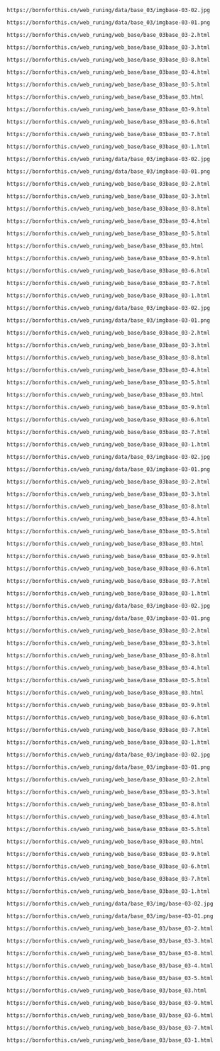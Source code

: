 
```link
https://bornforthis.cn/web_runing/data/base_03/imgbase-03-02.jpg
```

    
```link
https://bornforthis.cn/web_runing/data/base_03/imgbase-03-01.png
```

    
```link
https://bornforthis.cn/web_runing/web_base/base_03base_03-2.html
```

    
```link
https://bornforthis.cn/web_runing/web_base/base_03base_03-3.html
```

    
```link
https://bornforthis.cn/web_runing/web_base/base_03base_03-8.html
```

    
```link
https://bornforthis.cn/web_runing/web_base/base_03base_03-4.html
```

    
```link
https://bornforthis.cn/web_runing/web_base/base_03base_03-5.html
```

    
```link
https://bornforthis.cn/web_runing/web_base/base_03base_03.html
```

    
```link
https://bornforthis.cn/web_runing/web_base/base_03base_03-9.html
```

    
```link
https://bornforthis.cn/web_runing/web_base/base_03base_03-6.html
```

    
```link
https://bornforthis.cn/web_runing/web_base/base_03base_03-7.html
```

    
```link
https://bornforthis.cn/web_runing/web_base/base_03base_03-1.html
```

    
```link
https://bornforthis.cn/web_runing/data/base_03/imgbase-03-02.jpg
```

    
```link
https://bornforthis.cn/web_runing/data/base_03/imgbase-03-01.png
```

    
```link
https://bornforthis.cn/web_runing/web_base/base_03base_03-2.html
```

    
```link
https://bornforthis.cn/web_runing/web_base/base_03base_03-3.html
```

    
```link
https://bornforthis.cn/web_runing/web_base/base_03base_03-8.html
```

    
```link
https://bornforthis.cn/web_runing/web_base/base_03base_03-4.html
```

    
```link
https://bornforthis.cn/web_runing/web_base/base_03base_03-5.html
```

    
```link
https://bornforthis.cn/web_runing/web_base/base_03base_03.html
```

    
```link
https://bornforthis.cn/web_runing/web_base/base_03base_03-9.html
```

    
```link
https://bornforthis.cn/web_runing/web_base/base_03base_03-6.html
```

    
```link
https://bornforthis.cn/web_runing/web_base/base_03base_03-7.html
```

    
```link
https://bornforthis.cn/web_runing/web_base/base_03base_03-1.html
```

    
```link
https://bornforthis.cn/web_runing/data/base_03/imgbase-03-02.jpg
```

    
```link
https://bornforthis.cn/web_runing/data/base_03/imgbase-03-01.png
```

    
```link
https://bornforthis.cn/web_runing/web_base/base_03base_03-2.html
```

    
```link
https://bornforthis.cn/web_runing/web_base/base_03base_03-3.html
```

    
```link
https://bornforthis.cn/web_runing/web_base/base_03base_03-8.html
```

    
```link
https://bornforthis.cn/web_runing/web_base/base_03base_03-4.html
```

    
```link
https://bornforthis.cn/web_runing/web_base/base_03base_03-5.html
```

    
```link
https://bornforthis.cn/web_runing/web_base/base_03base_03.html
```

    
```link
https://bornforthis.cn/web_runing/web_base/base_03base_03-9.html
```

    
```link
https://bornforthis.cn/web_runing/web_base/base_03base_03-6.html
```

    
```link
https://bornforthis.cn/web_runing/web_base/base_03base_03-7.html
```

    
```link
https://bornforthis.cn/web_runing/web_base/base_03base_03-1.html
```

    
```link
https://bornforthis.cn/web_runing/data/base_03/imgbase-03-02.jpg
```

    
```link
https://bornforthis.cn/web_runing/data/base_03/imgbase-03-01.png
```

    
```link
https://bornforthis.cn/web_runing/web_base/base_03base_03-2.html
```

    
```link
https://bornforthis.cn/web_runing/web_base/base_03base_03-3.html
```

    
```link
https://bornforthis.cn/web_runing/web_base/base_03base_03-8.html
```

    
```link
https://bornforthis.cn/web_runing/web_base/base_03base_03-4.html
```

    
```link
https://bornforthis.cn/web_runing/web_base/base_03base_03-5.html
```

    
```link
https://bornforthis.cn/web_runing/web_base/base_03base_03.html
```

    
```link
https://bornforthis.cn/web_runing/web_base/base_03base_03-9.html
```

    
```link
https://bornforthis.cn/web_runing/web_base/base_03base_03-6.html
```

    
```link
https://bornforthis.cn/web_runing/web_base/base_03base_03-7.html
```

    
```link
https://bornforthis.cn/web_runing/web_base/base_03base_03-1.html
```

    
```link
https://bornforthis.cn/web_runing/data/base_03/imgbase-03-02.jpg
```

    
```link
https://bornforthis.cn/web_runing/data/base_03/imgbase-03-01.png
```

    
```link
https://bornforthis.cn/web_runing/web_base/base_03base_03-2.html
```

    
```link
https://bornforthis.cn/web_runing/web_base/base_03base_03-3.html
```

    
```link
https://bornforthis.cn/web_runing/web_base/base_03base_03-8.html
```

    
```link
https://bornforthis.cn/web_runing/web_base/base_03base_03-4.html
```

    
```link
https://bornforthis.cn/web_runing/web_base/base_03base_03-5.html
```

    
```link
https://bornforthis.cn/web_runing/web_base/base_03base_03.html
```

    
```link
https://bornforthis.cn/web_runing/web_base/base_03base_03-9.html
```

    
```link
https://bornforthis.cn/web_runing/web_base/base_03base_03-6.html
```

    
```link
https://bornforthis.cn/web_runing/web_base/base_03base_03-7.html
```

    
```link
https://bornforthis.cn/web_runing/web_base/base_03base_03-1.html
```

    
```link
https://bornforthis.cn/web_runing/data/base_03/imgbase-03-02.jpg
```

    
```link
https://bornforthis.cn/web_runing/data/base_03/imgbase-03-01.png
```

    
```link
https://bornforthis.cn/web_runing/web_base/base_03base_03-2.html
```

    
```link
https://bornforthis.cn/web_runing/web_base/base_03base_03-3.html
```

    
```link
https://bornforthis.cn/web_runing/web_base/base_03base_03-8.html
```

    
```link
https://bornforthis.cn/web_runing/web_base/base_03base_03-4.html
```

    
```link
https://bornforthis.cn/web_runing/web_base/base_03base_03-5.html
```

    
```link
https://bornforthis.cn/web_runing/web_base/base_03base_03.html
```

    
```link
https://bornforthis.cn/web_runing/web_base/base_03base_03-9.html
```

    
```link
https://bornforthis.cn/web_runing/web_base/base_03base_03-6.html
```

    
```link
https://bornforthis.cn/web_runing/web_base/base_03base_03-7.html
```

    
```link
https://bornforthis.cn/web_runing/web_base/base_03base_03-1.html
```

    
```link
https://bornforthis.cn/web_runing/data/base_03/img/base-03-02.jpg
```

    
```link
https://bornforthis.cn/web_runing/data/base_03/img/base-03-01.png
```

    
```link
https://bornforthis.cn/web_runing/web_base/base_03/base_03-2.html
```

    
```link
https://bornforthis.cn/web_runing/web_base/base_03/base_03-3.html
```

    
```link
https://bornforthis.cn/web_runing/web_base/base_03/base_03-8.html
```

    
```link
https://bornforthis.cn/web_runing/web_base/base_03/base_03-4.html
```

    
```link
https://bornforthis.cn/web_runing/web_base/base_03/base_03-5.html
```

    
```link
https://bornforthis.cn/web_runing/web_base/base_03/base_03.html
```

    
```link
https://bornforthis.cn/web_runing/web_base/base_03/base_03-9.html
```

    
```link
https://bornforthis.cn/web_runing/web_base/base_03/base_03-6.html
```

    
```link
https://bornforthis.cn/web_runing/web_base/base_03/base_03-7.html
```

    
```link
https://bornforthis.cn/web_runing/web_base/base_03/base_03-1.html
```

    